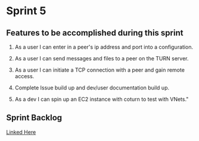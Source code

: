 # Sprint 5

## Features to be accomplished during this sprint

1. As a user I can enter in a peer's ip address and port into a configuration.

2.  As a user I can send messages and files to a peer on the TURN server. 

3.  As a user I can initiate a TCP connection with a peer and gain remote access.

4. Complete Issue build up and dev/user documentation build up.

5. As a dev I can spin up an EC2 instance with coturn to test with VNets."

## Sprint Backlog

[Linked Here](https://docs.google.com/spreadsheets/d/1iDczfXFm2CANtSYXumhWK-F_ozv4bLBBos8dFoWCZYU/edit?pli=1&gid=513289556#gid=513289556)



